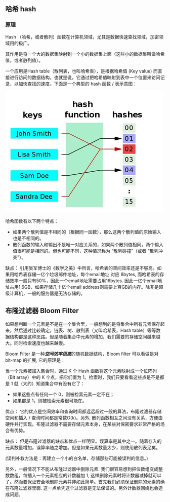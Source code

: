 ## 哈希 hash

### 原理
Hash （哈希，或者散列）函数在计算机领域，尤其是数据快速查找领域，加密领域用的极广。

其作用是将一个大的数据集映射到一个小的数据集上面（这些小的数据集叫做哈希值，或者散列值）。

一个应用是Hash table（散列表，也叫哈希表），是根据哈希值 (Key value) 而直接进行访问的数据结构。也就是说，它通过把哈希值映射到表中一个位置来访问记录，以加快查找的速度。下面是一个典型的 hash 函数 / 表示意图：


![缓存](https://github.com/chenxh/interviews/blob/main/imgs/hash.webp "图片title")

哈希函数有以下两个特点：

* 如果两个散列值是不相同的（根据同一函数），那么这两个散列值的原始输入也是不相同的。
* 散列函数的输入和输出不是唯一对应关系的，如果两个散列值相同，两个输入值很可能是相同的。但也可能不同，这种情况称为 “散列碰撞”（或者 “散列冲突”）。
  
缺点： 引用吴军博士的《数学之美》中所言，哈希表的空间效率还是不够高。如果用哈希表存储一亿个垃圾邮件地址，每个email地址 对应 8bytes, 而哈希表的存储效率一般只有50%，因此一个email地址需要占用16bytes. 因此一亿个email地址占用1.6GB，如果存储几十亿个email address则需要上百GB的内存。除非是超级计算机，一般的服务器是无法存储的。


## 布隆过滤器 Bloom Filter

如果想判断一个元素是不是在一个集合里，一般想到的是将集合中所有元素保存起来，然后通过比较确定。链表、树、散列表（又叫哈希表，Hash table）等等数据结构都是这种思路。但是随着集合中元素的增加，我们需要的存储空间越来越大。同时检索速度也越来越慢。

Bloom Filter 是一种***空间效率很高***的随机数据结构，Bloom filter 可以看做是对 bit-map 的扩展, 它的原理是：

当一个元素被加入集合时，通过 K 个 Hash 函数将这个元素映射成一个位阵列（Bit array）中的 K 个点，把它们置为 1。检索时，我们只要看看这些点是不是都是 1 就（大约）知道集合中有没有它了：
* 如果这些点有任何一个 0，则被检索元素一定不在；
* 如果都是 1，则被检索元素很可能在。

优点：
它的优点是空间效率和查询时间都远远超过一般的算法，布隆过滤器存储空间和插入 / 查询时间都是常数O(k)。另外, 散列函数相互之间没有关系，方便由硬件并行实现。布隆过滤器不需要存储元素本身，在某些对保密要求非常严格的场合有优势。

缺点：
但是布隆过滤器的缺点和优点一样明显。误算率是其中之一。随着存入的元素数量增加，误算率随之增加。但是如果元素数量太少，则使用散列表足矣。

(误判补救方法是：再建立一个小的白名单，存储那些可能被误判的信息。)

另外，一般情况下不能从布隆过滤器中删除元素. 我们很容易想到把位数组变成整数数组，每插入一个元素相应的计数器加 1, 这样删除元素时将计数器减掉就可以了。然而要保证安全地删除元素并非如此简单。首先我们必须保证删除的元素的确在布隆过滤器里面. 这一点单凭这个过滤器是无法保证的。另外计数器回绕也会造成问题。

